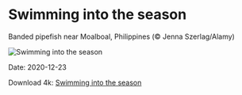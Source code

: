 # Swimming into the season

Banded pipefish near Moalboal, Philippines (© Jenna Szerlag/Alamy)

![Swimming into the season](https://bing.com/th?id=OHR.BandedPipefish_EN-US0293485314_UHD.jpg&rf=LaDigue_UHD.jpg&pid=hp&w=1024&h=576)

Date: 2020-12-23

Download 4k: [Swimming into the season](https://bing.com/th?id=OHR.BandedPipefish_EN-US0293485314_UHD.jpg&rf=LaDigue_UHD.jpg&pid=hp&w=3840&h=2160)

